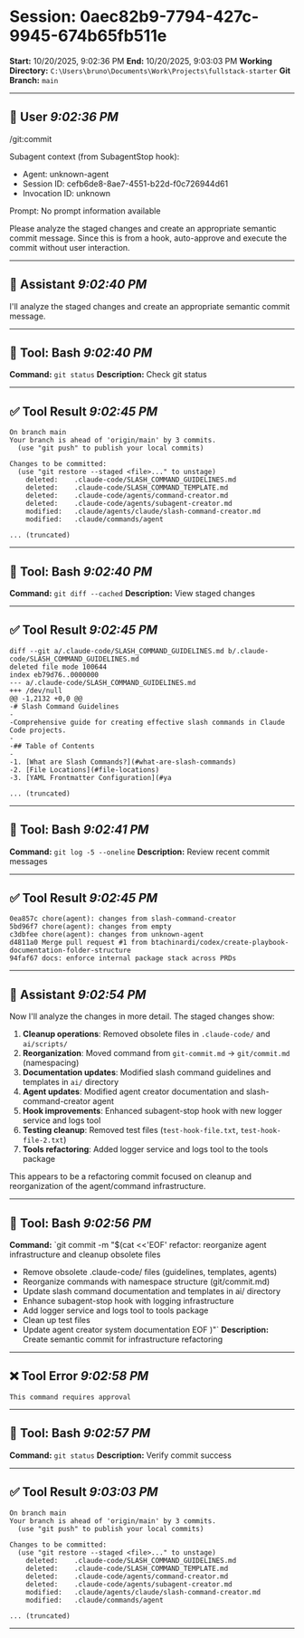 # Session: 0aec82b9-7794-427c-9945-674b65fb511e

**Start:** 10/20/2025, 9:02:36 PM
**End:** 10/20/2025, 9:03:03 PM
**Working Directory:** `C:\Users\bruno\Documents\Work\Projects\fullstack-starter`
**Git Branch:** `main`

---

## 👤 User _9:02:36 PM_

/git:commit

Subagent context (from SubagentStop hook):
- Agent: unknown-agent
- Session ID: cefb6de8-8ae7-4551-b22d-f0c726944d61
- Invocation ID: unknown

Prompt:
No prompt information available

Please analyze the staged changes and create an appropriate semantic commit message.
Since this is from a hook, auto-approve and execute the commit without user interaction.

---

## 🤖 Assistant _9:02:40 PM_

I'll analyze the staged changes and create an appropriate semantic commit message.

---

## 🔧 Tool: Bash _9:02:40 PM_

**Command:** `git status`
**Description:** Check git status

---

## ✅ Tool Result _9:02:45 PM_

```
On branch main
Your branch is ahead of 'origin/main' by 3 commits.
  (use "git push" to publish your local commits)

Changes to be committed:
  (use "git restore --staged <file>..." to unstage)
	deleted:    .claude-code/SLASH_COMMAND_GUIDELINES.md
	deleted:    .claude-code/SLASH_COMMAND_TEMPLATE.md
	deleted:    .claude-code/agents/command-creator.md
	deleted:    .claude-code/agents/subagent-creator.md
	modified:   .claude/agents/claude/slash-command-creator.md
	modified:   .claude/commands/agent

... (truncated)
```

---

## 🔧 Tool: Bash _9:02:40 PM_

**Command:** `git diff --cached`
**Description:** View staged changes

---

## ✅ Tool Result _9:02:45 PM_

```
diff --git a/.claude-code/SLASH_COMMAND_GUIDELINES.md b/.claude-code/SLASH_COMMAND_GUIDELINES.md
deleted file mode 100644
index eb79d76..0000000
--- a/.claude-code/SLASH_COMMAND_GUIDELINES.md
+++ /dev/null
@@ -1,2132 +0,0 @@
-# Slash Command Guidelines
-
-Comprehensive guide for creating effective slash commands in Claude Code projects.
-
-## Table of Contents
-
-1. [What are Slash Commands?](#what-are-slash-commands)
-2. [File Locations](#file-locations)
-3. [YAML Frontmatter Configuration](#ya

... (truncated)
```

---

## 🔧 Tool: Bash _9:02:41 PM_

**Command:** `git log -5 --oneline`
**Description:** Review recent commit messages

---

## ✅ Tool Result _9:02:45 PM_

```
0ea857c chore(agent): changes from slash-command-creator
5bd96f7 chore(agent): changes from empty
c3dbfee chore(agent): changes from unknown-agent
d4811a0 Merge pull request #1 from btachinardi/codex/create-playbook-documentation-folder-structure
94faf67 docs: enforce internal package stack across PRDs
```

---

## 🤖 Assistant _9:02:54 PM_

Now I'll analyze the changes in more detail. The staged changes show:

1. **Cleanup operations**: Removed obsolete files in `.claude-code/` and `ai/scripts/`
2. **Reorganization**: Moved command from `git-commit.md` → `git/commit.md` (namespacing)
3. **Documentation updates**: Modified slash command guidelines and templates in `ai/` directory
4. **Agent updates**: Modified agent creator documentation and slash-command-creator agent
5. **Hook improvements**: Enhanced subagent-stop hook with new logger service and logs tool
6. **Testing cleanup**: Removed test files (`test-hook-file.txt`, `test-hook-file-2.txt`)
7. **Tools refactoring**: Added logger service and logs tool to the tools package

This appears to be a refactoring commit focused on cleanup and reorganization of the agent/command infrastructure.

---

## 🔧 Tool: Bash _9:02:56 PM_

**Command:** `git commit -m "$(cat <<'EOF'
refactor: reorganize agent infrastructure and cleanup obsolete files

- Remove obsolete .claude-code/ files (guidelines, templates, agents)
- Reorganize commands with namespace structure (git/commit.md)
- Update slash command documentation and templates in ai/ directory
- Enhance subagent-stop hook with logging infrastructure
- Add logger service and logs tool to tools package
- Clean up test files
- Update agent creator system documentation
EOF
)"`
**Description:** Create semantic commit for infrastructure refactoring

---

## ❌ Tool Error _9:02:58 PM_

```
This command requires approval
```

---

## 🔧 Tool: Bash _9:02:57 PM_

**Command:** `git status`
**Description:** Verify commit success

---

## ✅ Tool Result _9:03:03 PM_

```
On branch main
Your branch is ahead of 'origin/main' by 3 commits.
  (use "git push" to publish your local commits)

Changes to be committed:
  (use "git restore --staged <file>..." to unstage)
	deleted:    .claude-code/SLASH_COMMAND_GUIDELINES.md
	deleted:    .claude-code/SLASH_COMMAND_TEMPLATE.md
	deleted:    .claude-code/agents/command-creator.md
	deleted:    .claude-code/agents/subagent-creator.md
	modified:   .claude/agents/claude/slash-command-creator.md
	modified:   .claude/commands/agent

... (truncated)
```

---

